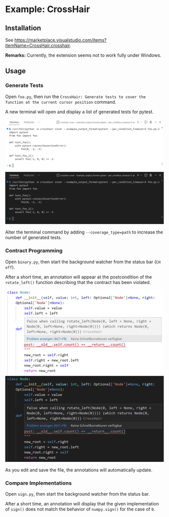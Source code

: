 # Example: CrossHair

## Installation

See <https://marketplace.visualstudio.com/items?itemName=CrossHair.crosshair>.

**Remarks:** Currently, the extension seems not to work fully under Windows.

## Usage

### Generate Tests

Open `foo.py`, then run the `CrossHair: Generate tests to cover the function at the current cursor position` command.

A new terminal will open and display a list of generated tests for pytest.

![CrossHair: Generate tests to cover the function at the current cursor position](./assets/crosshair_cover+l.png#gh-light-mode-only)![CrossHair: Generate tests to cover the function at the current cursor position](./assets/crosshair_cover+d.png#gh-dark-mode-only)

Alter the terminal command by adding `--coverage_type=path` to increase the number of generated tests.

### Contract Programming

Open `binary.py`, then start the background watcher from the status bar (`CH off`).

After a short time, an annotation will appear at the postcondition of the `rotate_left()` function describing that the contract has been violated.

![CrossHair: Contract annotation](./assets/crosshair_contract+l.png#gh-light-mode-only)![CrossHair: Contract annotation](./assets/crosshair_contract+d.png#gh-dark-mode-only)

As you edit and save the file, the annotations will automatically update.

### Compare Implementations

Open `sign.py`, then start the background watcher from the status bar.

After a short time, an annotation will display that the given implementation of `sign()` does not match the behavior of `numpy.sign()` for the case of `0`.
